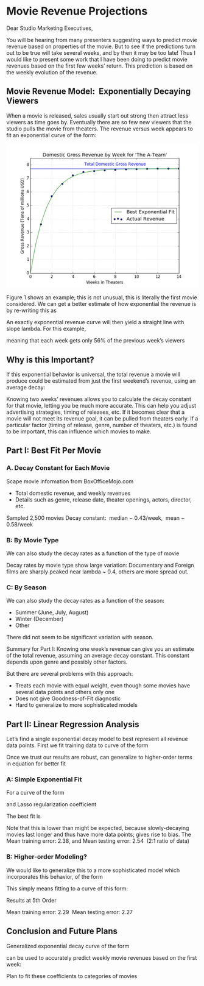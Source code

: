 <h1>Movie Revenue Projections</h1>

Dear Studio Marketing Executives,

You will be hearing from many presenters suggesting ways to predict movie revenue based on properties of the movie. But to see if the predictions turn out to be true will take several weeks, and by then it may be too late! Thus I would like to present some work that I have been doing to predict movie revenues based on the first few weeks’ return. This prediction is based on the weekly evolution of the revenue.

<h2>Movie Revenue Model:  Exponentially Decaying Viewers</h2>

When a movie is released, sales usually start out strong then attract less viewers as time goes by. Eventually there are so few new viewers that the studio pulls the movie from theaters. The revenue versus week appears to fit an exponential curve of the form:
<center><img src="../images/image1.png"></center>

Figure 1 shows an example; this is not unusual, this is literally the first movie considered. We can get a better estimate of how exponential the revenue is by re-writing this as



An exactly exponential revenue curve will then yield a straight line with slope lambda. For this example,   


meaning that each week gets only 56% of the previous week’s viewers

<h2>Why is this Important?</h2>

If this exponential behavior is universal, the total revenue a movie will produce could be estimated from just the first weekend’s revenue, using an average decay:

Knowing two weeks’ revenues allows you to calculate the decay constant for that movie, letting you be much more accurate. This can help you adjust advertising strategies, timing of releases, etc. If it becomes clear that a movie will not meet its revenue goal, it can be pulled from theaters early. If a particular factor (timing of release, genre, number of theaters, etc.) is found to be important, this can influence which movies to make.

<h2>Part I: Best Fit Per Movie</h2>
<h3>A. Decay Constant for Each Movie</h3>
Scape movie information from BoxOfficeMojo.com
<ul>
<li>Total domestic revenue, and weekly revenues</li>
<li>Details such as genre, release date, theater openings, actors, director, etc.</li>
</ul>
Sampled 2,500 movies
Decay constant:  median ~ 0.43/week,  mean ~ 0.58/week

<h3>B: By Movie Type</h3>
We can also study the decay rates as a function of the type of movie

Decay rates by movie type show large variation: Documentary and Foreign films are sharply peaked near
lambda ~ 0.4, others are more spread out.

<h3>C: By Season</h4>
We can also study the decay rates as a function of the season:
<ul>
<li>Summer (June, July, August)</li>
<li>Winter (December)</li>
<li>Other</li>
</ul>

There did not seem to be significant variation with season.

Summary for Part I: Knowing one week’s revenue can give you an estimate of the total revenue, assuming an average decay constant. This constant depends upon genre and possibly other factors.


But there are several problems with this approach:
<ul>
<li>Treats each movie with equal weight, even though some movies have several data points and others only one</li>
<li>Does not give Goodness-of-Fit diagnostic</li>
<li>Hard to generalize to more sophisticated models</li>
</ul>

<h2>Part II: Linear Regression Analysis</h2>

Let’s find a single exponential decay model to best represent all revenue data points. First we fit training data to curve of the form

Once we trust our results are robust, can generalize to higher-order terms in equation for better fit
<h3>A: Simple Exponential Fit</h3>
For a curve of the form

and Lasso regularization coefficient

The best fit is

Note that this is lower than might be expected, because slowly-decaying movies last longer and thus have more data points; gives rise to bias. The Mean training error: 2.38, and Mean testing error: 2.54  (2:1 ratio of data)

<h3>B: Higher-order Modeling?</h3>

We would like to generalize this to a more sophisticated model which incorporates this behavior, of the form


This simply means fitting to a curve of this form:

Results at 5th Order

Mean training error: 2.29  Mean testing error: 2.27

<h2>Conclusion and Future Plans</h2>
Generalized exponential decay curve of the form

can be used to accurately predict weekly movie revenues based on the first week:

Plan to fit these coefficients to categories of movies
